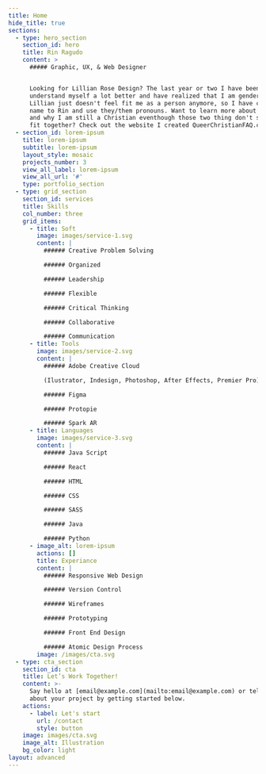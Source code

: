 ```yaml
---
title: Home
hide_title: true
sections:
  - type: hero_section
    section_id: hero
    title: Rin Ragudo
    content: >
      ##### Graphic, UX, & Web Designer


      Looking for Lillian Rose Design? The last year or two I have been able to
      understand myself a lot better and have realized that I am gender-fluid.
      Lillian just doesn't feel fit me as a person anymore, so I have changed my
      name to Rin and use they/them pronouns. Want to learn more about LGBTQ+
      and why I am still a Christian eventhough those two thing don't seem to
      fit together? Check out the website I created QueerChristianFAQ.com
  - section_id: lorem-ipsum
    title: lorem-ipsum
    subtitle: lorem-ipsum
    layout_style: mosaic
    projects_number: 3
    view_all_label: lorem-ipsum
    view_all_url: '#'
    type: portfolio_section
  - type: grid_section
    section_id: services
    title: Skills
    col_number: three
    grid_items:
      - title: Soft
        image: images/service-1.svg
        content: |
          ###### Creative Problem Solving

          ###### Organized

          ###### Leadership

          ###### Flexible 

          ###### Critical Thinking

          ###### Collaborative

          ###### Communication
      - title: Tools
        image: images/service-2.svg
        content: |
          ###### Adobe Creative Cloud 

          (Ilustrator, Indesign, Photoshop, After Effects, Premier Pro)

          ###### Figma

          ###### Protopie

          ###### Spark AR
      - title: Languages
        image: images/service-3.svg
        content: |
          ###### Java Script

          ###### React

          ###### HTML

          ###### CSS

          ###### SASS

          ###### Java

          ###### Python
      - image_alt: lorem-ipsum
        actions: []
        title: Experiance
        content: |
          ###### Responsive Web Design

          ###### Version Control

          ###### Wireframes

          ###### Prototyping

          ###### Front End Design

          ###### Atomic Design Process
        image: /images/cta.svg
  - type: cta_section
    section_id: cta
    title: Let’s Work Together!
    content: >-
      Say hello at [email@example.com](mailto:email@example.com) or tell us more
      about your project by getting started below.
    actions:
      - label: Let's start
        url: /contact
        style: button
    image: images/cta.svg
    image_alt: Illustration
    bg_color: light
layout: advanced
---
```

